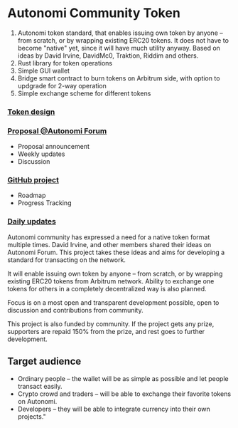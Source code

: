 # Autonomi Community Token

1. Autonomi token standard, that enables issuing own token by anyone – from scratch, or by wrapping existing ERC20 tokens. It does not have to become "native" yet, since it will have much utility anyway. Based on ideas by David Irvine, DavidMc0, Traktion, Riddim and others.
2. Rust library for token operations
3. Simple GUI wallet
4. Bridge smart contract to burn tokens on Arbitrum side, with option to updgrade for 2-way operation
5. Simple exchange scheme for different tokens

### [Token design](token/docs/token.md)

### [Proposal @Autonomi Forum](https://forum.autonomi.community/t/community-token-proposal/41585)

* Proposal announcement
* Weekly updates
* Discussion

### [GitHub project](https://github.com/orgs/safenetforum-community/projects/2)

* Roadmap
* Progress Tracking

### [Daily updates](https://github.com/safenetforum-community/community-token/discussions/1)

Autonomi community has expressed a need for a native token format multiple times. David Irvine, and other members shared their ideas on Autonomi Forum. This project takes these ideas and aims for developing a standard for transacting on the network.

It will enable issuing own token by anyone – from scratch, or by wrapping existing ERC20 tokens from Arbitrum network. Ability to exchange one tokens for others in a completely decentralized way is also planned.

Focus is on a most open and transparent development possible, open to discussion and contributions from community.

This project is also funded by community. If the project gets any prize, supporters are repaid 150% from the prize, and rest goes to further development.

## Target audience

* Ordinary people – the wallet will be as simple as possible and let people transact easily.
* Crypto crowd and traders – will be able to exchange their favorite tokens on Autonomi.
* Developers – they will be able to integrate currency into their own projects."
